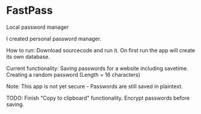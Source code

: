 # FastPass
Local password manager

I created personal password manager.

How to run:
Download sourcecode and run it. On first run the app will create its own database.

Current functionality:
Saving passwords for a website including savetime.
Creating a random password (Length = 16 characters)

Note: This app is not yet secure - Passwords are still saved in plaintext.

TODO:
Finish "Copy to clipboard" functionality.
Encrypt passwords before saving.
